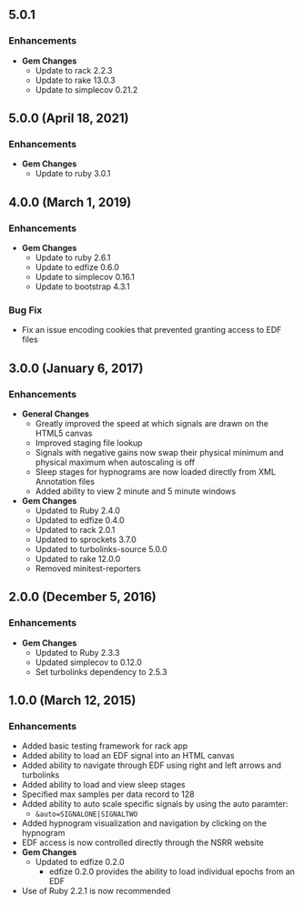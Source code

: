 ## 5.0.1

### Enhancements
- **Gem Changes**
  - Update to rack 2.2.3
  - Update to rake 13.0.3
  - Update to simplecov 0.21.2

## 5.0.0 (April 18, 2021)

### Enhancements
- **Gem Changes**
  - Update to ruby 3.0.1

## 4.0.0 (March 1, 2019)

### Enhancements
- **Gem Changes**
  - Update to ruby 2.6.1
  - Update to edfize 0.6.0
  - Update to simplecov 0.16.1
  - Update to bootstrap 4.3.1

### Bug Fix
- Fix an issue encoding cookies that prevented granting access to EDF files

## 3.0.0 (January 6, 2017)

### Enhancements
- **General Changes**
  - Greatly improved the speed at which signals are drawn on the HTML5 canvas
  - Improved staging file lookup
  - Signals with negative gains now swap their physical minimum and physical
    maximum when autoscaling is off
  - Sleep stages for hypnograms are now loaded directly from XML Annotation
    files
  - Added ability to view 2 minute and 5 minute windows
- **Gem Changes**
  - Updated to Ruby 2.4.0
  - Updated to edfize 0.4.0
  - Updated to rack 2.0.1
  - Updated to sprockets 3.7.0
  - Updated to turbolinks-source 5.0.0
  - Updated to rake 12.0.0
  - Removed minitest-reporters

## 2.0.0 (December 5, 2016)

### Enhancements
- **Gem Changes**
  - Updated to Ruby 2.3.3
  - Updated simplecov to 0.12.0
  - Set turbolinks dependency to 2.5.3

## 1.0.0 (March 12, 2015)

### Enhancements
- Added basic testing framework for rack app
- Added ability to load an EDF signal into an HTML canvas
- Added ability to navigate through EDF using right and left arrows and turbolinks
- Added ability to load and view sleep stages
- Specified max samples per data record to 128
- Added ability to auto scale specific signals by using the auto paramter:
  - `&auto=SIGNALONE|SIGNALTWO`
- Added hypnogram visualization and navigation by clicking on the hypnogram
- EDF access is now controlled directly through the NSRR website
- **Gem Changes**
  - Updated to edfize 0.2.0
    - edfize 0.2.0 provides the ability to load individual epochs from an EDF
- Use of Ruby 2.2.1 is now recommended
